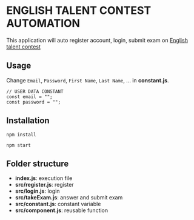 # ENGLISH TALENT CONTEST AUTOMATION

This application will auto register account, login, submit exam on [English talent contest](https://englishtalentcontest.vn)

## Usage

Change `Email`, `Password`, `First Name`, `Last Name`, ... in **constant.js**.

```
// USER DATA CONSTANT
const email = "";
const password = "";
```

## Installation

```
npm install
```

```
npm start
```

## Folder structure

- **index.js**: execution file
- **src/register.js**: register
- **src/login.js**: login
- **src/takeExam.js**: answer and submit exam
- **src/constant.js**: constant variable
- **src/component.js**: reusable function
